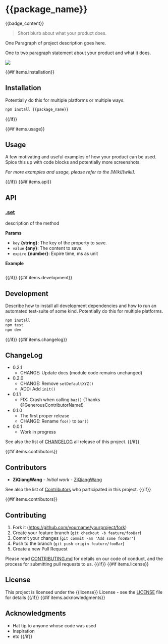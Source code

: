 # {{package_name}}

{{badge_content}}

> Short blurb about what your product does.

One Paragraph of project description goes here.

One to two paragraph statement about your product and what it does.

![](demo.png)

{{#if items.installation}}

## Installation

Potentially do this for multiple platforms or multiple ways.

```sh
npm install {{package_name}}
```

{{/if}}

{{#if items.usage}}

## Usage

A few motivating and useful examples of how your product can be used. Spice this up with code blocks and potentially more screenshots.

_For more examples and usage, please refer to the [Wiki][wiki]._

{{/if}}
{{#if items.api}}

## API

### [.set](src/index.js#L20)

description of the method

**Params**

- `key` **{string}**: The key of the property to save.
- `value` **{any}**: The content to save.
- `expire` **{number}**: Expire time, ms as unit

**Example**

```

```

{{/if}}
{{#if items.development}}

## Development

Describe how to install all development dependencies and how to run an automated test-suite of some kind. Potentially do this for multiple platforms.

```sh
npm install
npm test
npm dev
```

{{/if}}
{{#if items.changelog}}

## ChangeLog

- 0.2.1
  - CHANGE: Update docs (module code remains unchanged)
- 0.2.0
  - CHANGE: Remove `setDefaultXYZ()`
  - ADD: Add `init()`
- 0.1.1
  - FIX: Crash when calling `baz()` (Thanks @GenerousContributorName!)
- 0.1.0
  - The first proper release
  - CHANGE: Rename `foo()` to `bar()`
- 0.0.1
  - Work in progress

See also the list of [CHANGELOG](CHANGELOG) all release of this project.
{{/if}}

{{#if items.contributors}}

## Contributors

- **ZiQiangWang** - _Initial work_ - [ZiQiangWang](https://github.com/ZiQiangWang)

See also the list of [Contributors](CONTRIBUTORS) who participated in this project.
{{/if}}

{{#if items.contributors}}

## Contributing

1. Fork it (<https://github.com/yourname/yourproject/fork>)
2. Create your feature branch (`git checkout -b feature/fooBar`)
3. Commit your changes (`git commit -am 'Add some fooBar'`)
4. Push to the branch (`git push origin feature/fooBar`)
5. Create a new Pull Request

Please read [CONTRIBUTING.md](CONTRIBUTING.md) for details on our code of conduct, and the process for submitting pull requests to us.
{{/if}}
{{#if items.license}}

## License

This project is licensed under the {{license}} License - see the [LICENSE](LICENSE) file for details
{{/if}}
{{#if items.acknowledgments}}

## Acknowledgments

- Hat tip to anyone whose code was used
- Inspiration
- etc
  {{/if}}
